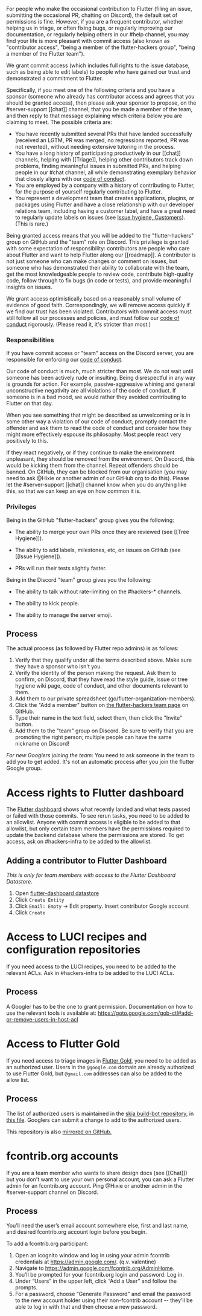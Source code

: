 For people who make the occasional contribution to Flutter (filing an issue, submitting the occasional PR, chatting on Discord), the default set of permissions is fine. However, if you are a frequent contributor, whether helping us in triage, or often fixing bugs, or regularly improving our documentation, or regularly helping others in our #help channel, you may find your life is more pleasant with commit access (also known as "contributor access", "being a member of the flutter-hackers group", "being a member of the Flutter team").

We grant commit access (which includes full rights to the issue database, such as being able to edit labels) to people who have gained our trust and demonstrated a commitment to Flutter.

Specifically, if you meet one of the following criteria and you have a sponsor (someone who already has contributor access and agrees that you should be granted access), then please ask your sponsor to propose, on the #server-support [[chat]] channel, that you be made a member of the team, and then reply to that message explaining which criteria below you are claiming to meet. The possible criteria are:

* You have recently submitted several PRs that have landed successfully (received an LGTM, PR was merged, no regressions reported, PR was not reverted), without needing extensive tutoring in the process.
* You have a long history of participating productively in our [[chat]] channels, helping with [[Triage]], helping other contributors track down problems, finding meaningful issues in submitted PRs, and helping people in our #chat channel, all while demonstrating exemplary behavior that closely aligns with our [code of conduct](https://github.com/flutter/flutter/blob/master/CODE_OF_CONDUCT.md).
* You are employed by a company with a history of contributing to Flutter, for the purpose of yourself regularly contributing to Flutter.
* You represent a development team that creates applications, plugins, or packages using Flutter and have a close relationship with our developer relations team, including having a customer label, and have a great need to regularly update labels on issues (see [Issue hygiene, Customers](https://github.com/flutter/flutter/wiki/Issue-hygiene#customers)). (This is rare.)

Being granted access means that you will be added to the "flutter-hackers" group on GitHub and the "team" role on Discord. This privilege is granted with some expectation of responsibility: contributors are people who care about Flutter and want to help Flutter along our [[roadmap]]. A contributor is not just someone who can make changes or comment on issues, but someone who has demonstrated their ability to collaborate with the team, get the most knowledgeable people to review code, contribute high-quality code, follow through to fix bugs (in code or tests), and provide meaningful insights on issues.

We grant access optimistically based on a reasonably small volume of evidence of good faith. Correspondingly, we will remove access quickly if we find our trust has been violated. Contributors with commit access must still follow all our processes and policies, and must follow our [code of conduct](https://github.com/flutter/flutter/blob/master/CODE_OF_CONDUCT.md) rigorously. (Please read it, it's stricter than most.)


### Responsibilities

If you have commit access or "team" access on the Discord server, you are responsible for enforcing our [code of conduct](https://github.com/flutter/flutter/blob/master/CODE_OF_CONDUCT.md).

Our code of conduct is much, much stricter than most. We do not wait until someone has been actively rude or insulting. Being disrespectful in any way is grounds for action. For example, passive-aggressive whining and general unconstructive negativity are all violations of the code of conduct. If someone is in a bad mood, we would rather they avoided contributing to Flutter on that day.

When you see something that might be described as unwelcoming or is in some other way a violation of our code of conduct, promptly contact the offender and ask them to read the code of conduct and consider how they might more effectively espouse its philosophy. Most people react very positively to this.

If they react negatively, or if they continue to make the environment unpleasant, they should be removed from the environment. On Discord, this would be kicking them from the channel. Repeat offenders should be banned. On GitHub, they can be blocked from our organisation (you may need to ask @Hixie or another admin of our GitHub org to do this). Please let the #server-support [[chat]] channel know when you do anything like this, so that we can keep an eye on how common it is.


### Privileges

Being in the GitHub "flutter-hackers" group gives you the following:

* The ability to merge your own PRs once they are reviewed (see [[Tree Hygiene]]).

* The ability to add labels, milestones, etc, on issues on GitHub (see [[Issue Hygiene]]).

* PRs will run their tests slightly faster.

Being in the Discord "team" group gives you the following:

* The ability to talk without rate-limiting on the #hackers-* channels.

* The ability to kick people.

* The ability to manage the server emoji.


## Process

The actual process (as followed by Flutter repo admins) is as follows:

1. Verify that they qualify under all the terms described above. Make sure they have a sponsor who isn't you.
1. Verify the identity of the person making the request. Ask them to confirm, on Discord, that they have read the style guide, issue or tree hygiene wiki page, code of conduct, and other documents relevant to them.
1. Add them to our private spreadsheet (go/flutter-organization-members).
1. Click the "Add a member" button on [the flutter-hackers team page](https://github.com/orgs/flutter/teams/flutter-hackers/members) on GitHub.
1. Type their name in the text field, select them, then click the "Invite" button.
1. Add them to the "team" group on Discord. Be sure to verify that you are promoting the right person; multiple people can have the same nickname on Discord!

*For new Googlers joining the team*: You need to ask someone in the team to add you to get added. It's not an automatic process after you join the flutter Google group.


# Access rights to Flutter dashboard

The [Flutter dashboard](https://flutter-dashboard.appspot.com/) shows what recently landed and what tests passed or failed with those commits. To see rerun tasks, you need to be added to an allowlist. Anyone with commit access is eligible to be added to that allowlist, but only certain team members have the permissions required to update the backend database where the permissions are stored. To get access, ask on #hackers-infra to be added to the allowlist.

## Adding a contributor to Flutter Dashboard

*This is only for team members with access to the Flutter Dashboard Datastore.*

1. Open [flutter-dashboard datastore](https://console.cloud.google.com/datastore/entities;kind=AllowedAccount;ns=__$DEFAULT$__/query/kind?project=flutter-dashboard)
2. Click `Create Entity`
3. Click `Email: Empty` -> Edit property. Insert contributor Google account
4. Click `Create`

# Access to LUCI recipes and configuration repositories

If you need access to the LUCI recipes, you need to be added to the relevant ACLs. Ask in #hackers-infra to be added to the LUCI ACLs.

## Process

A Googler has to be the one to grant permission. Documentation on how to use the relevant tools is available at: https://goto.google.com/gob-ctl#add-or-remove-users-in-host-acl

# Access to Flutter Gold

If you need access to triage images in [Flutter Gold](https://flutter-gold.skia.org/), you need to be added as an authorized user.
Users in the `@google.com` domain are already authorized to use Flutter Gold, but `@gmail.com` addresses can also be added to the allow list.

## Process
The list of authorized users is maintained in the [skia build-bot repository](https://skia.googlesource.com/buildbot), in [this file](https://skia.googlesource.com/buildbot/+/refs/heads/master/golden/k8s-instances/flutter/flutter-skiacorrectness.json5). Googlers can submit a change to add to the authorized users.

This repository is also [mirrored on GitHub.](https://github.com/google/skia-buildbot)

# fcontrib.org accounts

If you are a team member who wants to share design docs (see [[Chat]]) but you don't want to use your own personal account, you can ask a Flutter admin for an fcontrib.org account. Ping @Hixie or another admin in the #server-support channel on Discord.

## Process

You’ll need the user’s email account somewhere else, first and last name, and desired fcontrib.org account login before you begin.

To add a fcontrib.org participant:
1. Open an icognito window and log in using _your_ admin fcontrib credentials at https://admin.google.com/. (q.v. valentine)
2. Navigate to https://admin.google.com/fcontrib.org/AdminHome.
3. You’ll be prompted for your fcontrib.org login and password. Log in.
4. Under “Users” in the upper left, click “Add a User” and follow the prompts.
5. For a password, choose “Generate Password” and email the password to the new account holder using their non-fcontrib account -- they’ll be able to log in with that and then choose a new password.
